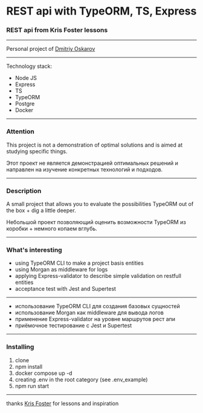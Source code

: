 # REST api with TypeORM, TS, Express

### REST api from Kris Foster lessons

---

Personal project of [Dmitriy Oskarov](#)

---

Technology stack:

* Node JS
* Express
* TS
* TypeORM
* Postgre
* Docker

---

### Attention

This project is not a demonstration of optimal solutions and is aimed at studying specific things.

Этот проект не является демонстрацией оптимальных решений и направлен на изучение конкретных технологий и подходов.

---

### Description

A small project that allows you to evaluate the possibilities TypeORM out of the box + dig a little deeper.

Небольшой проект позволяющий оценить возможности TypeORM из коробки + немного копаем вглубь.

---
### What's interesting

* using TypeORM CLI to make a project basis entities
* using Morgan as middleware for logs
* applying Express-validator to describe simple validation on restfull entities
* acceptance test with Jest and Supertest

---
* использование TypeORM CLI для создания базовых сущностей
* использование Morgan как middleware для вывода логов
* применение Express-validator на уровне маршрутов рест апи
* приёмочное тестирование с Jest и Supertest
---

### Installing

1. clone
2. npm install
3. docker compose up -d
4. creating .env in the root category (see .env_example)
5. npm run start

---

thanks [Kris Foster](https://www.youtube.com/@KrisFoster1) for lessons and inspiration